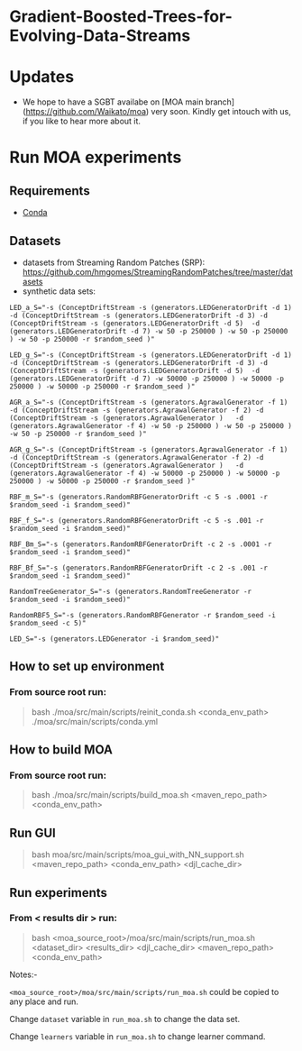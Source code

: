 # Gradient-Boosted-Trees-for-Evolving-Data-Streams
# Updates
* We hope to have a SGBT availabe on [MOA main branch] (https://github.com/Waikato/moa) very soon. Kindly get intouch with us, if you like to hear more about it.

# Run MOA experiments
## Requirements
* [Conda](https://docs.conda.io/projects/conda/en/latest/user-guide/install/index.html)
## Datasets
* datasets from Streaming Random Patches (SRP): https://github.com/hmgomes/StreamingRandomPatches/tree/master/datasets
* synthetic data sets:
```
LED_a_S="-s (ConceptDriftStream -s (generators.LEDGeneratorDrift -d 1)   -d (ConceptDriftStream -s (generators.LEDGeneratorDrift -d 3) -d (ConceptDriftStream -s (generators.LEDGeneratorDrift -d 5)  -d (generators.LEDGeneratorDrift -d 7) -w 50 -p 250000 ) -w 50 -p 250000 ) -w 50 -p 250000 -r $random_seed )"

LED_g_S="-s (ConceptDriftStream -s (generators.LEDGeneratorDrift -d 1)   -d (ConceptDriftStream -s (generators.LEDGeneratorDrift -d 3) -d (ConceptDriftStream -s (generators.LEDGeneratorDrift -d 5)  -d (generators.LEDGeneratorDrift -d 7) -w 50000 -p 250000 ) -w 50000 -p 250000 ) -w 50000 -p 250000 -r $random_seed )"
```
```
AGR_a_S="-s (ConceptDriftStream -s (generators.AgrawalGenerator -f 1) -d (ConceptDriftStream -s (generators.AgrawalGenerator -f 2) -d (ConceptDriftStream -s (generators.AgrawalGenerator )   -d (generators.AgrawalGenerator -f 4) -w 50 -p 250000 ) -w 50 -p 250000 ) -w 50 -p 250000 -r $random_seed )"

AGR_g_S="-s (ConceptDriftStream -s (generators.AgrawalGenerator -f 1) -d (ConceptDriftStream -s (generators.AgrawalGenerator -f 2) -d (ConceptDriftStream -s (generators.AgrawalGenerator )   -d (generators.AgrawalGenerator -f 4) -w 50000 -p 250000 ) -w 50000 -p 250000 ) -w 50000 -p 250000 -r $random_seed )"
```
```
RBF_m_S="-s (generators.RandomRBFGeneratorDrift -c 5 -s .0001 -r $random_seed -i $random_seed)"

RBF_f_S="-s (generators.RandomRBFGeneratorDrift -c 5 -s .001 -r $random_seed -i $random_seed)"
```
```
RBF_Bm_S="-s (generators.RandomRBFGeneratorDrift -c 2 -s .0001 -r $random_seed -i $random_seed)"

RBF_Bf_S="-s (generators.RandomRBFGeneratorDrift -c 2 -s .001 -r $random_seed -i $random_seed)"
```
```
RandomTreeGenerator_S="-s (generators.RandomTreeGenerator -r $random_seed -i $random_seed)"

RandomRBF5_S="-s (generators.RandomRBFGenerator -r $random_seed -i $random_seed -c 5)"

LED_S="-s (generators.LEDGenerator -i $random_seed)"
```
## How to set up environment
### From source root run:
> bash ./moa/src/main/scripts/reinit_conda.sh <conda_env_path> ./moa/src/main/scripts/conda.yml
## How to build MOA
### From source root run:
> bash ./moa/src/main/scripts/build_moa.sh <maven_repo_path> <conda_env_path>
## Run GUI
> bash moa/src/main/scripts/moa_gui_with_NN_support.sh <maven_repo_path> <conda_env_path> <djl_cache_dir>
## Run experiments
### From < results dir > run:
> bash <moa_source_root>/moa/src/main/scripts/run_moa.sh <dataset_dir> <results_dir> <djl_cache_dir> <maven_repo_path> <conda_env_path>

Notes:- 

```<moa_source_root>/moa/src/main/scripts/run_moa.sh``` could be copied to any place and run.

Change ```dataset``` variable in ```run_moa.sh``` to change the data set.

Change ```learners``` variable in ```run_moa.sh``` to change learner command. 
